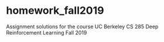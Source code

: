 # homework_fall2019

Assignment solutions for the course UC Berkeley CS 285 Deep Reinforcement Learning Fall 2019
